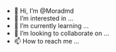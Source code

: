 - 👋 Hi, I’m @Moradmd
- 👀 I’m interested in ...
- 🌱 I’m currently learning ...
- 💞️ I’m looking to collaborate on ...
- 📫 How to reach me ...

<!---
Moradmd/Moradmd is a ✨ special ✨ repository because its `README.md` (this file) appears on your GitHub profile.
You can click the Preview link to take a look at your changes.
--->
